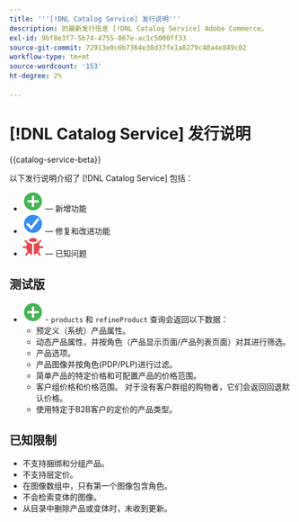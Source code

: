 ```yaml
---
title: '''[!DNL Catalog Service] 发行说明'''
description: 的最新发行信息 [!DNL Catalog Service] Adobe Commerce。
exl-id: 9bf8e3f7-5b74-4755-867e-ac1c5000ff33
source-git-commit: 72913e0c0b7364e38d37fe1a8279c40a4e849c02
workflow-type: tm+mt
source-wordcount: '153'
ht-degree: 2%

---
```


# [!DNL Catalog Service] 发行说明

{{catalog-service-beta}}

以下发行说明介绍了 [!DNL Catalog Service] 包括：

* ![新建](../assets/new.svg)  — 新增功能
* ![修复](../assets/fix.svg)  — 修复和改进功能
* ![错误](../assets/bug.svg)  — 已知问题

## 测试版

* ![新建](../assets/new.svg) - `products` 和 `refineProduct` 查询会返回以下数据：
   * 预定义（系统）产品属性。
   * 动态产品属性，并按角色（产品显示页面/产品列表页面）对其进行筛选。
   * 产品选项。
   * 产品图像并按角色(PDP/PLP)进行过滤。
   * 简单产品的特定价格和可配置产品的价格范围。
   * 客户组价格和价格范围。 对于没有客户群组的购物者，它们会返回回退默认价格。
   * 使用特定于B2B客户的定价的产品类型。

## 已知限制

* 不支持捆绑和分组产品。
* 不支持层定价。
* 在图像数组中，只有第一个图像包含角色。
* 不会检索变体的图像。
* 从目录中删除产品或变体时，未收到更新。
